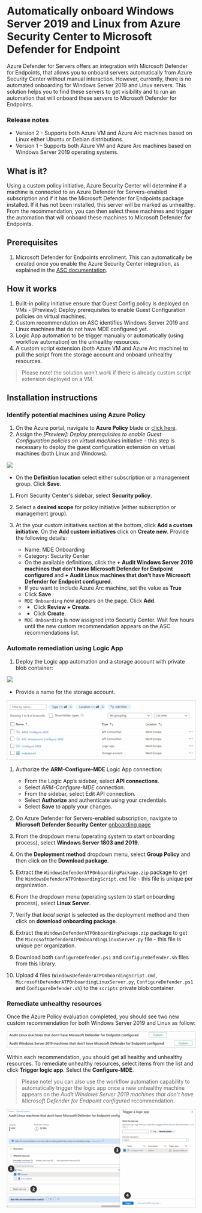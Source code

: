 
# Automatically onboard Windows Server 2019 and Linux from Azure Security Center to Microsoft Defender for Endpoint

Azure Defender for Servers offers an integration with Microsoft Defender for Endpoints, that allows you to onboard servers automatically from Azure Security Center without manual interaction. However, currently, there is no automated onboarding for Windows Server 2019 and Linux servers.
This solution helps you to find these servers to get visibility and to run an automation that will onboard these servers to Microsoft Defender for Endpoints.

### Release notes

* Version 2 - Supports both Azure VM and Azure Arc machines based on Linux either Ubuntu or Debian distributions.
* Version 1 – Supports both Azure VM and Azure Arc machines based on Windows Server 2019 operating systems.

## What is it?
Using a custom policy initiative, Azure Security Center will determine if a machine is connected to an Azure Defender for Servers-enabled subscription and if it has the Microsoft Defender for Endpoints package installed. If it has not been installed, this server will be marked as unhealthy. From the recommendation, you can then select these machines and trigger the automation that will onboard these machines to Microsoft Defender for Endpoints.

## Prerequisites
1. Microsoft Defender for Endpoints enrollment. This can automatically be created once you enable the Azure Security Center integration, as explained in the [ASC documentation](https://docs.microsoft.com/en-us/azure//security-center/security-center-wdatp#enabling-the-microsoft-defender-for-endpoint-integration).

## How it works

1. Built-in policy initiative ensure that Guest Config policy is deployed on VMs - [Preview]: Deploy prerequisites to enable Guest Configuration policies on virtual machines.
2.	Custom recommendation on ASC identifies Windows Server 2019 and Linux machines that do not have MDE configured yet.
3.	Logic App automation to be trigger manually or automatically (using workflow automation) on the unhealthy resources.
4.	A custom script extension (both Azure VM and Azure Arc machine) to pull the script from the storage account and onboard unhealthy resources.

> Please note! the solution won’t work if there is already custom script extension deployed on a VM.

## Installation instructions

### Identify potential machines using Azure Policy

1. On the Azure portal, navigate to **Azure Policy** blade or [click here](https://portal.azure.com/#blade/Microsoft_Azure_Policy/PolicyMenuBlade).
2. Assign the *[Preview]: Deploy prerequisites to enable Guest Configuration policies on virtual machines* initiative – this step is necessary to deploy the guest configuration extension on virtual machines (both Linux and Windows).

<a href="https://portal.azure.com/?#blade/Microsoft_Azure_Policy/CreatePolicyDefinitionBlade/uri/https%3A%2F%2Fraw.githubusercontent.com%2Fliorarviv%2FAutomations%2Fmain%2FMDEOnboarding%2FSource%2FAuditIfNotExists.json" target="_blank"><img src="https://aka.ms/deploytoazurebutton"/></a>

   * On the **Definition location** select either subscription or a management group. Click **Save**.

1.  From Security Center's sidebar, select **Security policy**.
2.  Select a **desired scope** for policy initiative (either subscription or management group).
3.  At the your custom initiatives section at the bottom, click **Add a custom initiative**.
On the **Add custom initiatives​** click on **Create new**. Provide the following details:

    * Name: MDE Onboarding
    * Category: Security Center
    * On the available definitions, click the **+ Audit Windows Server 2019 machines that don't have Microsoft Defender for Endpoint configured** and **+ Audit Linux machines that don't have Microsoft Defender for Endpoint configured**.
    * If you want to include Azure Arc machine, set the value as **True**
    * Click **Save**
    * `MDE Onboarding` now appears on the page. Click **Add**.
    * * Click **Review + Create**.
    * * Click **Create**.
    * `MDE Onboarding` is now assigned into Securtiy Center. Wait few hours until the new custom recommendation appears on the ASC recommendations list.

### Automate remediation using Logic App

1. Deploy the Logic app automation and a storage account with private blob container:
   
<a href="https://portal.azure.com/#create/Microsoft.Template/uri/https%3A%2F%2Fraw.githubusercontent.com%2Fliorarviv%2FAutomations%2Fmain%2FMDEOnboarding%2FSource%2Fazuredeploy.json" target="_blank"><img src="https://aka.ms/deploytoazurebutton"/></a>

   * Provide a name for the storage account.

![](./Images/mde-resources-deployment.gif?raw=true)

1. Authorize the **ARM-Configure-MDE** Logic App connection:

   * From the Logic App’s sidebar, select **API connections**.
   * Select *ARM-Configure-MDE* connection.
   * From the sidebar, select Edit API connection.
   * Select **Authorize** and authenticate using your credentials.
   * Select **Save** to apply your changes.

3.	On Azure Defender for Servers-enabled subscription, navigate to **Microsoft Defender Security Center** [onboarding page](https://securitycenter.microsoft.com/preferences2/onboarding)
4.	From the dropdown menu (operating system to start onboarding process), select **Windows Server 1803 and 2019**.
5.	On the **Deployment method** dropdown menu, select **Group Policy** and then click on the **Download package**.
6.	Extract the `WindowsDefenderATPOnboardingPackage.zip` package to get the `WindowsDefenderATPOnboardingScript.cmd` file - this file is unique per organization.
7. From the dropdown menu (operating system to start onboarding process), select **Linux Server**.
8. Verify that *local script* is selected as the deployment method and then click on **download onboarding package**.
9. Extract the `WindowsDefenderATPOnboardingPackage.zip` package to get the `MicrosoftDefenderATPOnboardingLinuxServer.py` file - this file is unique per organization.
10. Download both `ConfigureDefender.ps1` and `ConfigureDefender.sh` files from this library.
11. Upload 4 files (`WindowsDefenderATPOnboardingScript.cmd`, `MicrosoftDefenderATPOnboardingLinuxServer.py`, `ConfigureDefender.ps1` and `ConfigureDefender.sh`) to the `scripts` private blob container.

### Remediate unhealthy resources

Once the Azure Policy evaluation completed, you should see two new custom recommendation for both Windows Server 2019 and Linux as follow: 

![](./Images/mde-custom-recommendations.gif?raw=true)

Within each recommendation, you should get all healthy and unhealthy resources. To remediate unhealthy resources, select items from the list and click **Trigger logic app**. Select the **Configure-MDE**.

> Please note! you can also use the workflow automation capability to automatically trigger the logic app once a new unhealthy machine appears on the *Audit Windows Server 2019 machines that don't have Microsoft Defender for Endpoint configured* recommendation.

![](./Images/mde-manual-remediation-linux.gif?raw=true)
